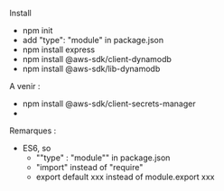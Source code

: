 
Install
- npm init
- add "type": "module" in package.json
- npm install express
- npm install @aws-sdk/client-dynamodb
- npm install @aws-sdk/lib-dynamodb



A venir : 
- npm install @aws-sdk/client-secrets-manager
- 


Remarques : 
- ES6, so 
    * ""type" : "module"" in package.json
    * "import" instead of "require"
    * export default xxx  instead of module.export xxx